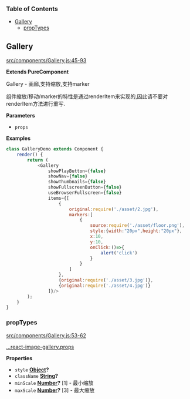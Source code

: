 <!-- Generated by documentation.js. Update this documentation by updating the source code. -->

### Table of Contents

-   [Gallery](#gallery)
    -   [propTypes](#proptypes)

## Gallery

[src/components/Gallery.js:45-93](https://github.com/m860/react-component-image-gallery/blob/9aa2c1eb19e7f7ef3d965265b52789357ed05a2c/src/components/Gallery.js#L45-L93 "Source code on GitHub")

**Extends PureComponent**

Gallery - 画廊,支持缩放,支持marker

组件缩放/移动/marker的特性是通过renderItem来实现的,因此请不要对renderItem方法进行重写.

**Parameters**

-   `props`  

**Examples**

```javascript
class GalleryDemo extends Component {
	render() {
		return (
			<Gallery
				showPlayButton={false}
				showNav={false}
				showThumbnails={false}
				showFullscreenButton={false}
				useBrowserFullscreen={false}
				items={[
					{
						original:require('./asset/2.jpg'),
						markers:[
							{
								source:require('./asset/floor.png'),
								style:{width:"20px",height:"20px"},
								x:10,
								y:10,
								onClick:()=>{
									alert('click')
								}
							}
						]
					},
					{original:require('./asset/3.jpg')},
					{original:require('./asset/4.jpg')}
				]}/>
		);
	}
}
```

### propTypes

[src/components/Gallery.js:53-62](https://github.com/m860/react-component-image-gallery/blob/9aa2c1eb19e7f7ef3d965265b52789357ed05a2c/src/components/Gallery.js#L53-L62 "Source code on GitHub")

[...react-image-gallery.props ](https://github.com/xiaolin/react-image-gallery#props)

**Properties**

-   `style` **[Object](https://developer.mozilla.org/en-US/docs/Web/JavaScript/Reference/Global_Objects/Object)?** 
-   `className` **[String](https://developer.mozilla.org/en-US/docs/Web/JavaScript/Reference/Global_Objects/String)?** 
-   `minScale` **[Number](https://developer.mozilla.org/en-US/docs/Web/JavaScript/Reference/Global_Objects/Number)?** [1] - 最小缩放
-   `maxScale` **[Number](https://developer.mozilla.org/en-US/docs/Web/JavaScript/Reference/Global_Objects/Number)?** [3] - 最大缩放

